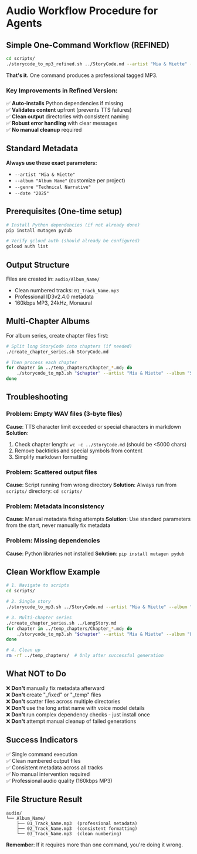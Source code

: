 # Audio Workflow Procedure for Agents

## Simple One-Command Workflow (REFINED)

```bash
cd scripts/
./storycode_to_mp3_refined.sh ../StoryCode.md --artist "Mia & Miette" --album "Album Name"
```

**That's it.** One command produces a professional tagged MP3.

### Key Improvements in Refined Version:
✅ **Auto-installs** Python dependencies if missing  
✅ **Validates content** upfront (prevents TTS failures)  
✅ **Clean output** directories with consistent naming  
✅ **Robust error handling** with clear messages  
✅ **No manual cleanup** required

## Standard Metadata

**Always use these exact parameters:**
- `--artist "Mia & Miette"`
- `--album "Album Name"` (customize per project)
- `--genre "Technical Narrative"`
- `--date "2025"`

## Prerequisites (One-time setup)

```bash
# Install Python dependencies (if not already done)
pip install mutagen pydub

# Verify gcloud auth (should already be configured)
gcloud auth list
```

## Output Structure

Files are created in: `audio/Album_Name/`
- Clean numbered tracks: `01_Track_Name.mp3`
- Professional ID3v2.4.0 metadata
- 160kbps MP3, 24kHz, Monaural

## Multi-Chapter Albums

For album series, create chapter files first:

```bash
# Split long StoryCode into chapters (if needed)
./create_chapter_series.sh StoryCode.md

# Then process each chapter
for chapter in ../temp_chapters/Chapter_*.md; do
    ./storycode_to_mp3.sh "$chapter" --artist "Mia & Miette" --album "Series: Volume I"
done
```

## Troubleshooting

### Problem: Empty WAV files (3-byte files)
**Cause**: TTS character limit exceeded or special characters in markdown
**Solution**: 
1. Check chapter length: `wc -c ../StoryCode.md` (should be <5000 chars)
2. Remove backticks and special symbols from content
3. Simplify markdown formatting

### Problem: Scattered output files
**Cause**: Script running from wrong directory
**Solution**: Always run from `scripts/` directory: `cd scripts/`

### Problem: Metadata inconsistency
**Cause**: Manual metadata fixing attempts
**Solution**: Use standard parameters from the start, never manually fix metadata

### Problem: Missing dependencies
**Cause**: Python libraries not installed
**Solution**: `pip install mutagen pydub`

## Clean Workflow Example

```bash
# 1. Navigate to scripts
cd scripts/

# 2. Single story
./storycode_to_mp3.sh ../StoryCode.md --artist "Mia & Miette" --album "My Project"

# 3. Multi-chapter series
./create_chapter_series.sh ../LongStory.md
for chapter in ../temp_chapters/Chapter_*.md; do
    ./storycode_to_mp3.sh "$chapter" --artist "Mia & Miette" --album "Long Story: Volume I"
done

# 4. Clean up
rm -rf ../temp_chapters/  # Only after successful generation
```

## What NOT to Do

❌ **Don't** manually fix metadata afterward  
❌ **Don't** create "_fixed" or "_temp" files  
❌ **Don't** scatter files across multiple directories  
❌ **Don't** use the long artist name with voice model details  
❌ **Don't** run complex dependency checks - just install once  
❌ **Don't** attempt manual cleanup of failed generations  

## Success Indicators

✅ Single command execution  
✅ Clean numbered output files  
✅ Consistent metadata across all tracks  
✅ No manual intervention required  
✅ Professional audio quality (160kbps MP3)  

## File Structure Result

```
audio/
└── Album_Name/
    ├── 01_Track_Name.mp3  (professional metadata)
    ├── 02_Track_Name.mp3  (consistent formatting)
    └── 03_Track_Name.mp3  (clean numbering)
```

**Remember**: If it requires more than one command, you're doing it wrong.